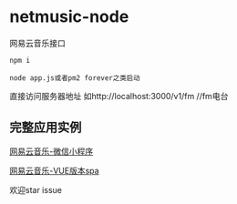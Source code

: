 # netmusic-node
网易云音乐接口

```
npm i 

node app.js或者pm2 forever之类启动

```

直接访问服务器地址
如http://localhost:3000/v1/fm //fm电台

## 完整应用实例
[网易云音乐-微信小程序](https://github.com/sqaiyan/NeteaseMusicWxMiniApp)

[网易云音乐-VUE版本spa](https://github.com/sqaiyan/neteasemusic)

欢迎star issue
